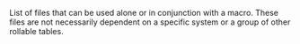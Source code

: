List of files that can be used alone or in conjunction with a macro. These files are not necessarily dependent on a specific system or a group of other rollable tables.